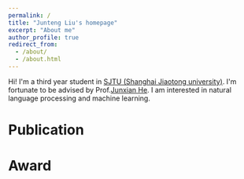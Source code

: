 ```yaml
---
permalink: /
title: "Junteng Liu's homepage"
excerpt: "About me"
author_profile: true
redirect_from: 
  - /about/
  - /about.html
---
```


Hi! I'm a third year student in [SJTU (Shanghai Jiaotong university)](https://en.sjtu.edu.cn/). I'm fortunate to be advised by Prof.[Junxian He](https://jxhe.github.io/). I am interested in natural language processing and machine learning.  

Publication
======

Award
======



